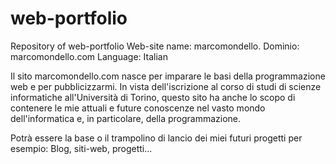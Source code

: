 # web-portfolio
Repository of web-portfolio
Web-site name: marcomondello.
Dominio: marcomondello.com
Language: Italian

Il sito marcomondello.com nasce per imparare le basi della programmazione web e per pubblicizzarmi.
In vista dell'iscrizione al corso di studi di scienze informatiche all'Università di Torino, questo sito ha anche lo scopo di contenere le mie attuali e future conoscenze nel vasto mondo dell'informatica e, in particolare, della programmazione.

Potrà essere la base o il trampolino di lancio dei miei futuri progetti per esempio: Blog, siti-web, progetti...
